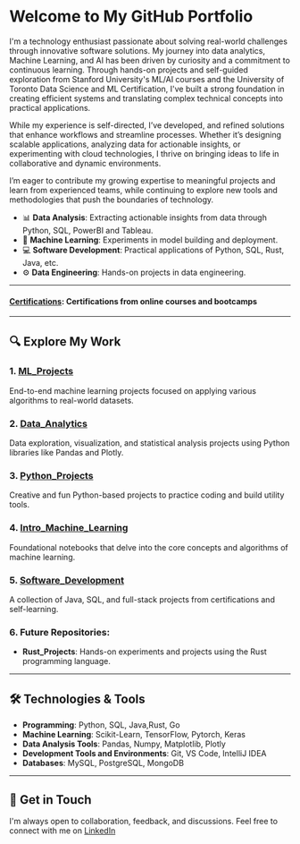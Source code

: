 # Welcome to My GitHub Portfolio

I'm a technology enthusiast passionate about solving real-world challenges through innovative software solutions. My journey into data analytics, Machine Learning, and AI has been driven by curiosity and a commitment to continuous learning. Through hands-on projects and self-guided exploration from Stanford University's ML/AI courses and the University of Toronto Data Science and ML Certification, I've built a strong foundation in creating efficient systems and translating complex technical concepts into practical applications.

While my experience is self-directed, I’ve developed, and refined solutions that enhance workflows and streamline processes. Whether it’s designing scalable applications, analyzing data for actionable insights, or experimenting with cloud technologies, I thrive on bringing ideas to life in collaborative and dynamic environments.

I’m eager to contribute my growing expertise to meaningful projects and learn from experienced teams, while continuing to explore new tools and methodologies that push the boundaries of technology.
  
- 📊 **Data Analysis**: Extracting actionable insights from data through Python, SQL, PowerBI and Tableau.  
- 🧠 **Machine Learning**: Experiments in model building and deployment.
- 💻 **Software Development**: Practical applications of Python, SQL, Rust, Java, etc. 
- ⚙️ **Data Engineering**: Hands-on projects in data engineering.    

---

#### [Certifications](https://github.com/VinodAnbalagan/Certifications-.git): Certifications from online courses and bootcamps

---
## 🔍 Explore My Work  

### 1. [ML_Projects](https://github.com/VinodAnbalagan/ML_Projects)
End-to-end machine learning projects focused on applying various algorithms to real-world datasets.

### 2. [Data_Analytics](https://github.com/VinodAnbalagan/Data_Analytics)
Data exploration, visualization, and statistical analysis projects using Python libraries like Pandas and Plotly.

### 3. [Python_Projects](https://github.com/VinodAnbalagan/Python_Projects)
Creative and fun Python-based projects to practice coding and build utility tools.

### 4. [Intro_Machine_Learning](https://github.com/VinodAnbalagan/Intro_Machine_Learning)
Foundational notebooks that delve into the core concepts and algorithms of machine learning.

### 5. [Software_Development](https://github.com/VinodAnbalagan/Software-Development-)
A collection of Java, SQL, and full-stack projects from certifications and self-learning.

### 6. Future Repositories:
- **Rust_Projects**: Hands-on experiments and projects using the Rust programming language.
 
---

## 🛠 Technologies & Tools
- **Programming**: Python, SQL, Java,Rust, Go
- **Machine Learning**: Scikit-Learn, TensorFlow, Pytorch, Keras
- **Data Analysis Tools**: Pandas, Numpy, Matplotlib, Plotly
- **Development Tools and Environments**: Git, VS Code, IntelliJ IDEA
- **Databases**: MySQL, PostgreSQL, MongoDB
 
---

## 🤝 Get in Touch
I'm always open to collaboration, feedback, and discussions. Feel free to connect with me on [LinkedIn](https://www.linkedin.com/in/vinod-anbalagan/)
